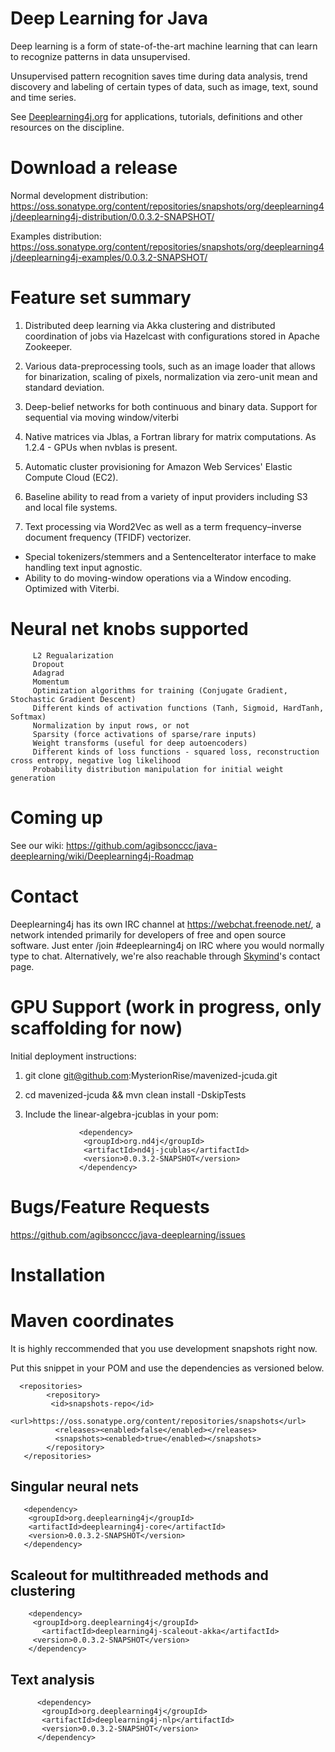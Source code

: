 Deep Learning for Java
=======================

Deep learning is a form of state-of-the-art machine learning that can learn to recognize patterns in data unsupervised.

Unsupervised pattern recognition saves time during data analysis, trend discovery and labeling of certain types of data, such as image, text, sound and time series.

See [Deeplearning4j.org](http://deeplearning4j.org/) for applications, tutorials, definitions and other resources on the discipline.

Download a release
===========================

Normal development distribution:
https://oss.sonatype.org/content/repositories/snapshots/org/deeplearning4j/deeplearning4j-distribution/0.0.3.2-SNAPSHOT/

Examples distribution:
https://oss.sonatype.org/content/repositories/snapshots/org/deeplearning4j/deeplearning4j-examples/0.0.3.2-SNAPSHOT/

Feature set summary
====================

1. Distributed deep learning via Akka clustering and distributed coordination of jobs via Hazelcast with configurations stored in Apache Zookeeper.

2. Various data-preprocessing tools, such as an image loader that allows for binarization, scaling of pixels, normalization via zero-unit mean and standard deviation.

3. Deep-belief networks for both continuous and binary data. Support for sequential via moving window/viterbi

4. Native matrices via Jblas, a Fortran library for matrix computations. As 1.2.4 - GPUs when nvblas is present.

5. Automatic cluster provisioning for Amazon Web Services' Elastic Compute Cloud (EC2).

6. Baseline ability to read from a variety of input providers including S3 and local file systems.

7. Text processing via Word2Vec as well as a term frequency–inverse document frequency (TFIDF) vectorizer.
          
  - Special tokenizers/stemmers and a SentenceIterator interface to make handling text input agnostic.
  - Ability to do moving-window operations via a Window encoding. Optimized with Viterbi.


Neural net knobs supported
=====================================
         L2 Regualarization
         Dropout
         Adagrad
         Momentum
         Optimization algorithms for training (Conjugate Gradient, Stochastic Gradient Descent)
         Different kinds of activation functions (Tanh, Sigmoid, HardTanh, Softmax)
         Normalization by input rows, or not
         Sparsity (force activations of sparse/rare inputs)
         Weight transforms (useful for deep autoencoders)
         Different kinds of loss functions - squared loss, reconstruction cross entropy, negative log likelihood
         Probability distribution manipulation for initial weight generation


Coming up
=============================

See our wiki: https://github.com/agibsonccc/java-deeplearning/wiki/Deeplearning4j-Roadmap

Contact
=============================

Deeplearning4j has its own IRC channel at https://webchat.freenode.net/, a network intended primarily for developers of free and open source software. Just enter /join #deeplearning4j on IRC where you would normally type to chat. Alternatively, we're also reachable through [Skymind](http://www.skymind.io/contact.html)'s contact page.


GPU Support (work in progress, only scaffolding for now)
==========================================

Initial deployment instructions:

1. git clone git@github.com:MysterionRise/mavenized-jcuda.git
2. cd mavenized-jcuda && mvn clean install -DskipTests
3. Include the linear-algebra-jcublas in your pom:

                   <dependency>
                    <groupId>org.nd4j</groupId>
                    <artifactId>nd4j-jcublas</artifactId>
                    <version>0.0.3.2-SNAPSHOT</version>
                   </dependency>

Bugs/Feature Requests
=============================

https://github.com/agibsonccc/java-deeplearning/issues


Installation
===========================================

# Maven coordinates

 It is highly reccommended that you use development snapshots right now.
 
 Put this snippet in your POM and use the dependencies as versioned below.
 
      <repositories>
            <repository>
             <id>snapshots-repo</id>
              <url>https://oss.sonatype.org/content/repositories/snapshots</url>
              <releases><enabled>false</enabled></releases>
              <snapshots><enabled>true</enabled></snapshots>
            </repository>
       </repositories>

## Singular neural nets
       
       <dependency>
        <groupId>org.deeplearning4j</groupId>
        <artifactId>deeplearning4j-core</artifactId>
        <version>0.0.3.2-SNAPSHOT</version>
       </dependency>

## Scaleout for multithreaded methods and clustering
       
        <dependency>
         <groupId>org.deeplearning4j</groupId>
           <artifactId>deeplearning4j-scaleout-akka</artifactId>
         <version>0.0.3.2-SNAPSHOT</version>
        </dependency>

## Text analysis

          <dependency>
           <groupId>org.deeplearning4j</groupId>
           <artifactId>deeplearning4j-nlp</artifactId>
           <version>0.0.3.2-SNAPSHOT</version>
          </dependency>
